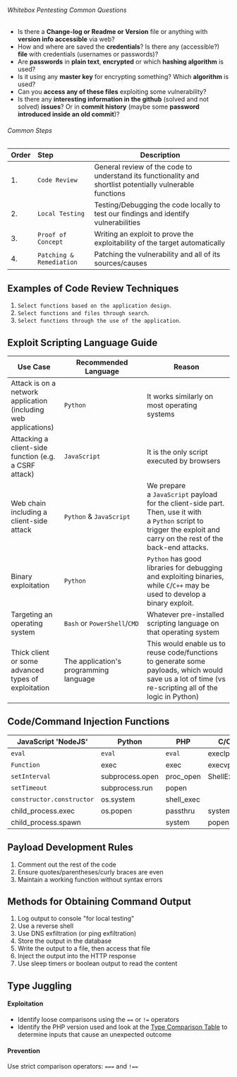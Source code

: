 ###### Whitebox Pentesting Common Questions
- Is there a **Change-log or Readme or Version** file or anything with **version info accessible** via web?
- How and where are saved the **credentials**? Is there any (accessible?) **file** with credentials (usernames or passwords)?
- Are **passwords** in **plain text**, **encrypted** or which **hashing algorithm** is used?
- Is it using any **master key** for encrypting something? Which **algorithm** is used?
- Can you **access any of these files** exploiting some vulnerability?
- Is there any **interesting information in the github** (solved and not solved) **issues**? Or in **commit history** (maybe some **password introduced inside an old commit**)?
###### Common Steps

|Order|Step|Description|
|---|:--|---|
|1.|`Code Review`|General review of the code to understand its functionality and shortlist potentially vulnerable functions|
|2.|`Local Testing`|Testing/Debugging the code locally to test our findings and identify vulnerabilities|
|3.|`Proof of Concept`|Writing an exploit to prove the exploitability of the target automatically|
|4.|`Patching & Remediation`|Patching the vulnerability and all of its sources/causes|

## Examples of Code Review Techniques

1. `Select functions based on the application design`.
2. `Select functions and files through search`.
3. `Select functions through the use of the application`.

## Exploit Scripting Language Guide

|Use Case|Recommended Language|Reason|
|---|---|---|
|Attack is on a network application (including web applications)|`Python`|It works similarly on most operating systems|
|Attacking a client-side function (e.g. a CSRF attack)|`JavaScript`|It is the only script executed by browsers|
|Web chain including a client-side attack|`Python` & `JavaScript`|We prepare a `JavaScript` payload for the client-side part. Then, use it with a `Python` script to trigger the exploit and carry on the rest of the back-end attacks.|
|Binary exploitation|`Python`|`Python` has good libraries for debugging and exploiting binaries, while `C`/`C++` may be used to develop a binary exploit.|
|Targeting an operating system|`Bash` or `PowerShell`/`CMD`|Whatever pre-installed scripting language on that operating system|
|Thick client or some advanced types of exploitation|The application's programming language|This would enable us to reuse code/functions to generate some payloads, which would save us a lot of time (vs re-scripting all of the logic in Python)|

## Code/Command Injection Functions

|**JavaScript 'NodeJS'**|**Python**|**PHP**|**C/C++**|**C#**|**Java**|
|---|---|---|---|---|---|
|`eval`|`eval`|`eval`|execlp|||
|`Function`|exec|exec|execvp|||
|`setInterval`|subprocess.open|proc_open|ShellExecute|||
|`setTimeout`|subprocess.run|popen||||
|`constructor.constructor`|os.system|shell_exec||||
|child_process.exec|os.popen|passthru|system|System.Diagnostics.Process.Start|Runtime.getRuntime().exec|
|child_process.spawn||system|popen|||

## Payload Development Rules

1. Comment out the rest of the code
2. Ensure quotes/parentheses/curly braces are even
3. Maintain a working function without syntax errors

## Methods for Obtaining Command Output

1. Log output to console "for local testing"
2. Use a reverse shell
3. Use DNS exfiltration (or ping exfiltration)
4. Store the output in the database
5. Write the output to a file, then access that file
6. Inject the output into the HTTP response
7. Use sleep timers or boolean output to read the content

## Type Juggling

#### Exploitation

- Identify loose comparisons using the `==` or `!=` operators
- Identify the PHP version used and look at the [Type Comparison Table](https://www.php.net/manual/en/types.comparisons.php) to determine inputs that cause an unexpected outcome

#### Prevention

Use strict comparison operators: `===` and `!==`